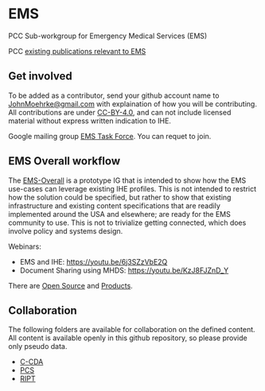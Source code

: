 # EMS

PCC Sub-workgroup for Emergency Medical Services (EMS)

PCC [existing publications relevant to EMS](https://profiles.ihe.net/PCC/ems.html)

## Get involved

To be added as a contributor, send your github account name to JohnMoehrke@gmail.com with explaination of how you will be contributing. All contributions are under [CC-BY-4.0](LICENSE), and can not include licensed material without express written indication to IHE.

Google mailing group [EMS Task Force](https://groups.google.com/g/ems-task-force). You can requet to join.

## EMS Overall workflow

The [EMS-Overall](http://build.fhir.org/ig/IHE/EMS-Overall/branches/master/index.html) is a prototype IG that is intended to show how the EMS use-cases can leverage existing IHE profiles. This is not intended to restrict how the solution could be specified, but rather to show that existing infrastructure and existing content specifications that are readily implemented around the USA and elsewhere; are ready for the EMS community to use. This is not to trivialize getting connected, which does involve policy and systems design.

Webinars:
- EMS and IHE: https://youtu.be/6j3SZzVbE2Q
- Document Sharing using MHDS: https://youtu.be/KzJ8FJZnD_Y

There are [Open Source](https://healthcaresecprivacy.blogspot.com/2023/01/are-there-open-source-implementations.html) and [Products](https://product-registry.ihe.net/PR/pr/search.seam?integrationProfile=29&domain=2&date=ANY|1674825330049|1674825330049).

## Collaboration

The following folders are available for collaboration on the defined content. All content is available openly in this github repository, so please provide only pseudo data.

- [C-CDA](C-CDA/readme.md)
- [PCS](PCS/readme.md)
- [RIPT](RIPT/readme.md)
